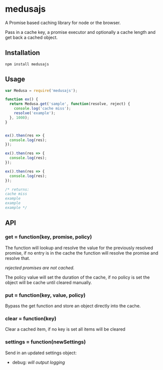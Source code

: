 # medusajs
A Promise based caching library for node or the browser.

Pass in a cache key, a promise executor and optionally a cache length and get back a cached object.

## Installation

    npm install medusajs

## Usage


```javascript
var Medusa = require('medusajs');

function ex() {
  return Medusa.get('sample', function(resolve, reject) {
    console.log('cache miss');
    resolve('example');
  }, 1000);
}


ex().then(res => {
  console.log(res);
});

ex().then(res => {
  console.log(res);
});

ex().then(res => {
  console.log(res);
});

/* returns:
cache miss
example
example
example */

```

## API

### get = function(key, promise, policy)

The function will lookup and resolve the value for the previously resolved promise,
if no entry is in the cache the function will resolve the promise and resolve that.

_rejected promises are not cached._

The policy value will set the duration of the cache, if no policy is set the object will be cache until cleared manually.

### put = function(key, value, policy)

Bypass the get function and store an object directly into the cache.

### clear = function(key)

Clear a cached item, if no key is set all items will be cleared

### settings = function(newSettings)

Send in an updated settings object:

* debug: _will output logging_
